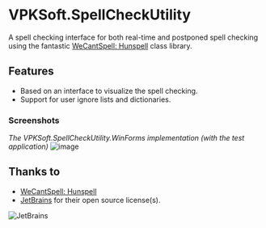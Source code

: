# VPKSoft.SpellCheckUtility
A spell checking interface for both real-time and postponed spell checking using the fantastic [WeCantSpell: Hunspell](https://github.com/aarondandy/WeCantSpell.Hunspell) class library.

## Features
* Based on an interface to visualize the spell checking.
* Support for user ignore lists and dictionaries.

### Screenshots
_The VPKSoft.SpellCheckUtility.WinForms implementation (with the test application)_
![image](https://user-images.githubusercontent.com/40712699/78772253-27ed2980-799a-11ea-8895-89c7e23ed348.png)

## Thanks to
* [WeCantSpell: Hunspell](https://github.com/aarondandy/WeCantSpell.Hunspell)
* [JetBrains](https://www.jetbrains.com/?from=VPKSoft.SpellCheckUtility) for their open source license(s).

![JetBrains](http://www.vpksoft.net/site/External/JetBrains/jetbrains.svg)
